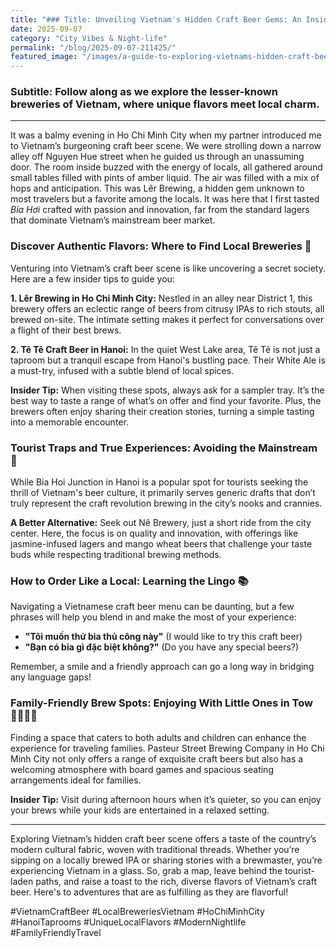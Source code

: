```yaml
---
title: "### Title: Unveiling Vietnam's Hidden Craft Beer Gems: An Insider's Journey"
date: 2025-09-07
category: "City Vibes & Night-life"
permalink: "/blog/2025-09-07-211425/"
featured_image: "/images/a-guide-to-exploring-vietnams-hidden-craft-beer-scene-211423.jpg"
---
```


### Subtitle: Follow along as we explore the lesser-known breweries of Vietnam, where unique flavors meet local charm.

---

It was a balmy evening in Ho Chi Minh City when my partner introduced me to Vietnam’s burgeoning craft beer scene. We were strolling down a narrow alley off Nguyen Hue street when he guided us through an unassuming door. The room inside buzzed with the energy of locals, all gathered around small tables filled with pints of amber liquid. The air was filled with a mix of hops and anticipation. This was Lêr Brewing, a hidden gem unknown to most travelers but a favorite among the locals. It was here that I first tasted *Bia Hơi* crafted with passion and innovation, far from the standard lagers that dominate Vietnam’s mainstream beer market.

### Discover Authentic Flavors: Where to Find Local Breweries 🍺

Venturing into Vietnam’s craft beer scene is like uncovering a secret society. Here are a few insider tips to guide you:

**1. Lêr Brewing in Ho Chi Minh City:** Nestled in an alley near District 1, this brewery offers an eclectic range of beers from citrusy IPAs to rich stouts, all brewed on-site. The intimate setting makes it perfect for conversations over a flight of their best brews.

**2. Tê Tê Craft Beer in Hanoi:** In the quiet West Lake area, Tê Tê is not just a taproom but a tranquil escape from Hanoi's bustling pace. Their White Ale is a must-try, infused with a subtle blend of local spices.

**Insider Tip:** When visiting these spots, always ask for a sampler tray. It’s the best way to taste a range of what’s on offer and find your favorite. Plus, the brewers often enjoy sharing their creation stories, turning a simple tasting into a memorable encounter.

### Tourist Traps and True Experiences: Avoiding the Mainstream 🤫

While Bia Hoi Junction in Hanoi is a popular spot for tourists seeking the thrill of Vietnam's beer culture, it primarily serves generic drafts that don’t truly represent the craft revolution brewing in the city’s nooks and crannies.

**A Better Alternative:** Seek out Nê Brewery, just a short ride from the city center. Here, the focus is on quality and innovation, with offerings like jasmine-infused lagers and mango wheat beers that challenge your taste buds while respecting traditional brewing methods.

### How to Order Like a Local: Learning the Lingo 📚

Navigating a Vietnamese craft beer menu can be daunting, but a few phrases will help you blend in and make the most of your experience:

- **"Tôi muốn thử bia thủ công này"** (I would like to try this craft beer)
- **"Bạn có bia gì đặc biệt không?"** (Do you have any special beers?)

Remember, a smile and a friendly approach can go a long way in bridging any language gaps!

### Family-Friendly Brew Spots: Enjoying With Little Ones in Tow 👨‍👩‍👧‍👦

Finding a space that caters to both adults and children can enhance the experience for traveling families. Pasteur Street Brewing Company in Ho Chi Minh City not only offers a range of exquisite craft beers but also has a welcoming atmosphere with board games and spacious seating arrangements ideal for families.

**Insider Tip:** Visit during afternoon hours when it’s quieter, so you can enjoy your brews while your kids are entertained in a relaxed setting.

---

Exploring Vietnam’s hidden craft beer scene offers a taste of the country’s modern cultural fabric, woven with traditional threads. Whether you’re sipping on a locally brewed IPA or sharing stories with a brewmaster, you’re experiencing Vietnam in a glass. So, grab a map, leave behind the tourist-laden paths, and raise a toast to the rich, diverse flavors of Vietnam’s craft beer. Here's to adventures that are as fulfilling as they are flavorful!

#VietnamCraftBeer #LocalBreweriesVietnam #HoChiMinhCity #HanoiTaprooms #UniqueLocalFlavors #ModernNightlife #FamilyFriendlyTravel